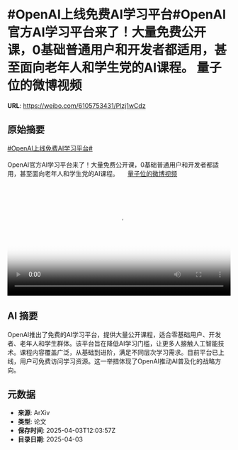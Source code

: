 # #OpenAI上线免费AI学习平台#OpenAI官方AI学习平台来了！大量免费公开课，0基础普通用户和开发者都适用，甚至面向老年人和学生党的AI课程。 量子位的微博视频

**URL**: https://weibo.com/6105753431/Plzj1wCdz

## 原始摘要

<a href="https://m.weibo.cn/search?containerid=231522type%3D1%26t%3D10%26q%3D%23OpenAI%E4%B8%8A%E7%BA%BF%E5%85%8D%E8%B4%B9AI%E5%AD%A6%E4%B9%A0%E5%B9%B3%E5%8F%B0%23&amp;extparam=%23OpenAI%E4%B8%8A%E7%BA%BF%E5%85%8D%E8%B4%B9AI%E5%AD%A6%E4%B9%A0%E5%B9%B3%E5%8F%B0%23" data-hide=""><span class="surl-text">#OpenAI上线免费AI学习平台#</span></a><br><br>OpenAI官方AI学习平台来了！大量免费公开课，0基础普通用户和开发者都适用，甚至面向老年人和学生党的AI课程。 <a href="https://video.weibo.com/show?fid=1034:5151405741113407" data-hide=""><span class="url-icon"><img style="width: 1rem;height: 1rem" src="https://h5.sinaimg.cn/upload/2015/09/25/3/timeline_card_small_video_default.png" referrerpolicy="no-referrer"></span><span class="surl-text">量子位的微博视频</span></a> <br clear="both"><div style="clear: both"></div><video controls="controls" poster="https://tvax3.sinaimg.cn/orj480/006Fd7o3ly1i03rwh7ojlj30u01hcmz2.jpg" style="width: 100%"><source src="https://f.video.weibocdn.com/o0/4fbCbUpylx08nbzhmJYs01041200ddnq0E010.mp4?label=mp4_720p&amp;template=720x1280.24.0&amp;ori=0&amp;ps=1CwnkDw1GXwCQx&amp;Expires=1743685372&amp;ssig=LnlrX8XF0T&amp;KID=unistore,video"><source src="https://f.video.weibocdn.com/o0/byHBuOrVlx08nbzh7Lkc010412007Aks0E010.mp4?label=mp4_hd&amp;template=540x960.24.0&amp;ori=0&amp;ps=1CwnkDw1GXwCQx&amp;Expires=1743685372&amp;ssig=YEQUVxx7WW&amp;KID=unistore,video"><source src="https://f.video.weibocdn.com/o0/kSB6XQPplx08nbzhnslG0104120048MZ0E010.mp4?label=mp4_ld&amp;template=360x640.24.0&amp;ori=0&amp;ps=1CwnkDw1GXwCQx&amp;Expires=1743685372&amp;ssig=2OAplb1fuI&amp;KID=unistore,video"><p>视频无法显示，请前往<a href="https://video.weibo.com/show?fid=1034%3A5151405741113407" target="_blank" rel="noopener noreferrer">微博视频</a>观看。</p></video>

## AI 摘要

OpenAI推出了免费的AI学习平台，提供大量公开课程，适合零基础用户、开发者、老年人和学生群体。该平台旨在降低AI学习门槛，让更多人接触人工智能技术。课程内容覆盖广泛，从基础到进阶，满足不同层次学习需求。目前平台已上线，用户可免费访问学习资源。这一举措体现了OpenAI推动AI普及化的战略方向。

## 元数据

- **来源**: ArXiv
- **类型**: 论文
- **保存时间**: 2025-04-03T12:03:57Z
- **目录日期**: 2025-04-03
